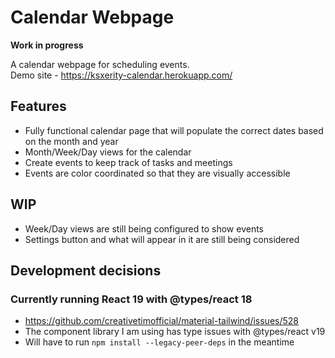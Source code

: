 # Calendar Webpage

**Work in progress**

A calendar webpage for scheduling events.\
Demo site - https://ksxerity-calendar.herokuapp.com/

## Features
  - Fully functional calendar page that will populate the correct dates based on the month and year
  - Month/Week/Day views for the calendar
  - Create events to keep track of tasks and meetings
  - Events are color coordinated so that they are visually accessible

## WIP
  - Week/Day views are still being configured to show events
  - Settings button and what will appear in it are still being considered

## Development decisions

### Currently running React 19 with @types/react 18
  - https://github.com/creativetimofficial/material-tailwind/issues/528
  - The component library I am using has type issues with @types/react v19
  - Will have to run `npm install --legacy-peer-deps` in the meantime